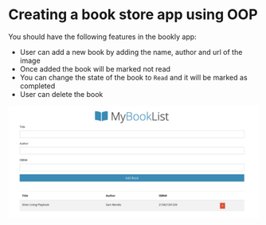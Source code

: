 # Creating a book store app using OOP

You should have the following features in the bookly app:

- User can add a new book by adding the name, author and url of the image
- Once added the book will be marked not read
- You can change the state of the book to `Read` and it will be marked as completed
- User can  delete the book

![DEMO](../assets/bookly.png)
